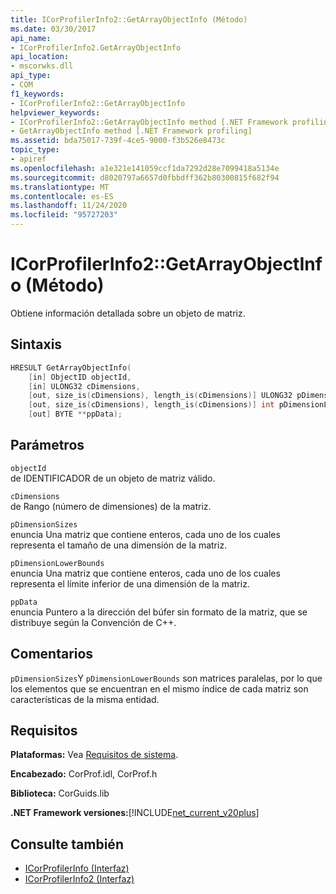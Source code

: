 ```yaml
---
title: ICorProfilerInfo2::GetArrayObjectInfo (Método)
ms.date: 03/30/2017
api_name:
- ICorProfilerInfo2.GetArrayObjectInfo
api_location:
- mscorwks.dll
api_type:
- COM
f1_keywords:
- ICorProfilerInfo2::GetArrayObjectInfo
helpviewer_keywords:
- ICorProfilerInfo2::GetArrayObjectInfo method [.NET Framework profiling]
- GetArrayObjectInfo method [.NET Framework profiling]
ms.assetid: bda75017-739f-4ce5-9000-f3b526e8473c
topic_type:
- apiref
ms.openlocfilehash: a1e321e141059ccf1da7292d28e7099418a5134e
ms.sourcegitcommit: d8020797a6657d0fbbdff362b80300815f682f94
ms.translationtype: MT
ms.contentlocale: es-ES
ms.lasthandoff: 11/24/2020
ms.locfileid: "95727203"
---
```

# <a name="icorprofilerinfo2getarrayobjectinfo-method"></a>ICorProfilerInfo2::GetArrayObjectInfo (Método)

Obtiene información detallada sobre un objeto de matriz.  
  
## <a name="syntax"></a>Sintaxis  
  
```cpp  
HRESULT GetArrayObjectInfo(  
    [in] ObjectID objectId,  
    [in] ULONG32 cDimensions,  
    [out, size_is(cDimensions), length_is(cDimensions)] ULONG32 pDimensionSizes[],  
    [out, size_is(cDimensions), length_is(cDimensions)] int pDimensionLowerBounds[],  
    [out] BYTE **ppData);  
```  
  
## <a name="parameters"></a>Parámetros  

 `objectId`  
 de IDENTIFICADOR de un objeto de matriz válido.  
  
 `cDimensions`  
 de Rango (número de dimensiones) de la matriz.  
  
 `pDimensionSizes`  
 enuncia Una matriz que contiene enteros, cada uno de los cuales representa el tamaño de una dimensión de la matriz.  
  
 `pDimensionLowerBounds`  
 enuncia Una matriz que contiene enteros, cada uno de los cuales representa el límite inferior de una dimensión de la matriz.  
  
 `ppData`  
 enuncia Puntero a la dirección del búfer sin formato de la matriz, que se distribuye según la Convención de C++.  
  
## <a name="remarks"></a>Comentarios  

 `pDimensionSizes`Y `pDimensionLowerBounds` son matrices paralelas, por lo que los elementos que se encuentran en el mismo índice de cada matriz son características de la misma entidad.  
  
## <a name="requirements"></a>Requisitos  

 **Plataformas:** Vea [Requisitos de sistema](../../get-started/system-requirements.md).  
  
 **Encabezado:** CorProf.idl, CorProf.h  
  
 **Biblioteca:** CorGuids.lib  
  
 **.NET Framework versiones:**[!INCLUDE[net_current_v20plus](../../../../includes/net-current-v20plus-md.md)]  
  
## <a name="see-also"></a>Consulte también

- [ICorProfilerInfo (Interfaz)](icorprofilerinfo-interface.md)
- [ICorProfilerInfo2 (Interfaz)](icorprofilerinfo2-interface.md)
